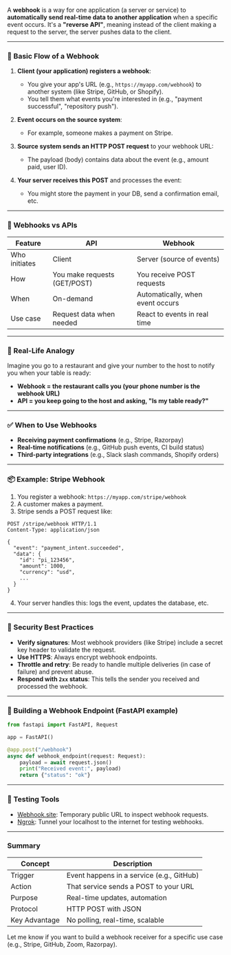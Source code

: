 A **webhook** is a way for one application (a server or service) to **automatically send real-time data to another application** when a specific event occurs. It's a **"reverse API"**, meaning instead of the client making a request to the server, the server pushes data to the client.

---

### 🔁 Basic Flow of a Webhook

1. **Client (your application) registers a webhook**:

   * You give your app's URL (e.g., `https://myapp.com/webhook`) to another system (like Stripe, GitHub, or Shopify).
   * You tell them what events you're interested in (e.g., "payment successful", "repository push").

2. **Event occurs on the source system**:

   * For example, someone makes a payment on Stripe.

3. **Source system sends an HTTP POST request** to your webhook URL:

   * The payload (body) contains data about the event (e.g., amount paid, user ID).

4. **Your server receives this POST** and processes the event:

   * You might store the payment in your DB, send a confirmation email, etc.

---

### 🧠 Webhooks vs APIs

| Feature       | API                          | Webhook                          |
| ------------- | ---------------------------- | -------------------------------- |
| Who initiates | Client                       | Server (source of events)        |
| How           | You make requests (GET/POST) | You receive POST requests        |
| When          | On-demand                    | Automatically, when event occurs |
| Use case      | Request data when needed     | React to events in real time     |

---

### 🔧 Real-Life Analogy

Imagine you go to a restaurant and give your number to the host to notify you when your table is ready:

* **Webhook = the restaurant calls you (your phone number is the webhook URL)**
* **API = you keep going to the host and asking, "Is my table ready?"**

---

### ✅ When to Use Webhooks

* **Receiving payment confirmations** (e.g., Stripe, Razorpay)
* **Real-time notifications** (e.g., GitHub push events, CI build status)
* **Third-party integrations** (e.g., Slack slash commands, Shopify orders)

---

### 📦 Example: Stripe Webhook

1. You register a webhook: `https://myapp.com/stripe/webhook`
2. A customer makes a payment.
3. Stripe sends a POST request like:

```http
POST /stripe/webhook HTTP/1.1
Content-Type: application/json

{
  "event": "payment_intent.succeeded",
  "data": {
    "id": "pi_123456",
    "amount": 1000,
    "currency": "usd",
    ...
  }
}
```

4. Your server handles this: logs the event, updates the database, etc.

---

### 🔐 Security Best Practices

* **Verify signatures**: Most webhook providers (like Stripe) include a secret key header to validate the request.
* **Use HTTPS**: Always encrypt webhook endpoints.
* **Throttle and retry**: Be ready to handle multiple deliveries (in case of failure) and prevent abuse.
* **Respond with `2xx` status**: This tells the sender you received and processed the webhook.

---

### 🚀 Building a Webhook Endpoint (FastAPI example)

```python
from fastapi import FastAPI, Request

app = FastAPI()

@app.post("/webhook")
async def webhook_endpoint(request: Request):
    payload = await request.json()
    print("Received event:", payload)
    return {"status": "ok"}
```

---

### 🧪 Testing Tools

* [Webhook.site](https://webhook.site): Temporary public URL to inspect webhook requests.
* [Ngrok](https://ngrok.com): Tunnel your localhost to the internet for testing webhooks.

---

### Summary

| Concept       | Description                               |
| ------------- | ----------------------------------------- |
| Trigger       | Event happens in a service (e.g., GitHub) |
| Action        | That service sends a POST to your URL     |
| Purpose       | Real-time updates, automation             |
| Protocol      | HTTP POST with JSON                       |
| Key Advantage | No polling, real-time, scalable           |

Let me know if you want to build a webhook receiver for a specific use case (e.g., Stripe, GitHub, Zoom, Razorpay).
